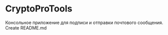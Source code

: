 # CryptoProTools
Консольное приложение для подписи и отправки почтового сообщения.
Create README.md
